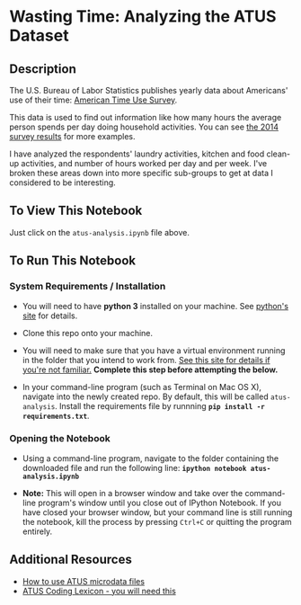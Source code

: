 # Wasting Time: Analyzing the ATUS Dataset

## Description

The U.S. Bureau of Labor Statistics publishes yearly data about Americans' use of their time: [American Time Use Survey](http://www.bls.gov/tus/home.htm#data).

This data is used to find out information like how many hours the average person spends per day doing household activities. You can see [the 2014 survey results](http://www.bls.gov/news.release/atus.nr0.htm) for more examples.

I have analyzed the respondents' laundry activities, kitchen and food clean-up activities, and number of hours worked per day and per week. I've broken these areas down into more specific sub-groups to get at data I considered to be interesting.

## To View This Notebook
Just click on the `atus-analysis.ipynb` file above.

## To Run This Notebook
### System Requirements / Installation

* You will need to have **python&nbsp;3** installed on your machine. See [python's site](https://www.python.org/) for details.

* Clone this repo onto your machine.

* You will need to make sure that you have a virtual environment running in the folder that you intend to work from. [See this site for details if you're not familiar.](http://docs.python-guide.org/en/latest/dev/virtualenvs/) **Complete this step before attempting the below.**

* In your command-line program (such as Terminal on Mac&nbsp;OS&nbsp;X), navigate into the newly created repo. By default, this will be called `atus-analysis`. Install the requirements file by runnning **`pip install -r requirements.txt`**.

### Opening the Notebook
* Using a command-line program, navigate to the folder containing the downloaded file and run the following line: **`ipython notebook atus-analysis.ipynb`**

* **Note:** This will open in a browser window and take over the command-line program's window until you close out of IPython Notebook. If you have closed your browser window, but your command line is still running the notebook, kill the process by pressing `Ctrl+C` or quitting the program entirely.

## Additional Resources

* [How to use ATUS microdata files](http://www.bls.gov/tus/howto.htm)
* [ATUS Coding Lexicon - you will need this](http://www.bls.gov/tus/lexicons.htm)
